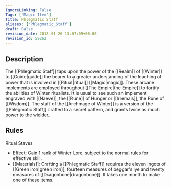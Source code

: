 ```yaml
---
IgnoreLinking: False
Tags: ['Magic-Item']
Title: Phlegmatic Staff
aliases: ['Phlegmatic_Staff']
draft: False
revision_date: 2018-01-26 13:57:09+00:00
revision_id: 59262
---
```


## Description
The [[Phlegmatic Staff]] taps upon the power of the  [[Realm]] of [[Winter]] to [[Guide|guide]] the bearer to a greater understanding of the leaching of power that is involved in [[Ritual|ritual]] [[Magic|magic]]. These arcane implements are employed throughout [[The Empire|the Empire]] to fortify the abilities of Winter ritualists.
It is usual to see such an implement engraved with [[Naeve]], the [[Rune]] of Hunger or [[Irremais]], the Rune of [[Wisdom]].
The staff of the [[Archmage of Winter]] is a version of the [[Phlegmatic Staff]] crafted to a secret pattern, and grants twice as much power to the wielder. 
## Rules
Ritual Staves
* Effect: Gain 1 rank of Winter Lore, subject to the normal rules for effective skill.
* [[Materials]]: Crafting a [[Phlegmatic Staff]] requires the eleven ingots of [[Green iron|green iron]], fourteen measures of beggar's lye and twenty measures of [[Dragonbone|dragonbone]]. It takes one month to make one of these items.